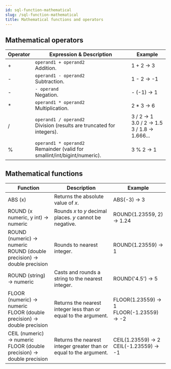 ```yaml
---
id: sql-function-mathematical
slug: /sql-function-mathematical
title: Mathematical functions and operators
---
```




## Mathematical operators

| Operator | Expression & Description | Example |
| ----------- | ----------- | ----------- |
| + | `operand1 + operand2` <br /> Addition. <br /> | 1 + 2 → 3 |
| - | `operand1 - operand2` <br /> Subtraction. <br /> | 1 - 2 → -1 |
| - | `- operand` <br /> Negation. <br /> | - (-1) → 1 |
| * | `operand1 * operand2` <br /> Multiplication. <br /> | 2 * 3 → 6 |
| / | `operand1 / operand2` <br /> Division (results are truncated for integers). <br /> | 3 / 2 → 1 <br /> 3.0 / 2 → 1.5 <br />  3 / 1.8 → 1.666... |
| % | `operand1 * operand2` <br /> Remainder (valid for smallint/int/bigint/numeric). <br /> | 3 % 2 → 1 |


## Mathematical functions

| Function | Description | Example |
| ----------- | ----------- | ----------- | 
| ABS (x) | Returns the absolute value of *x*. | ABS(-3) → 3 |
| ROUND (x numeric, y int) → numeric | Rounds *x* to *y* decimal places. *y* cannot be negative. | ROUND(1.23559, 2) → 1.24 |
| ROUND (numeric) → numeric <br /> ROUND (double precision) → double precision | Rounds to nearest integer. | ROUND(1.23559) → 1 |
| ROUND (string) → numeric | Casts and rounds a string to the nearest integer. | ROUND('4.5') → 5 |
| FLOOR (numeric) → numeric <br /> FLOOR (double precision) → double precision | Returns the nearest integer less than or equal to the argument. | FLOOR(1.23559) → 1 <br /> FLOOR(-1.23559) → -2 |
| CEIL (numeric) → numeric <br /> FLOOR (double precision) → double precision | Returns the nearest integer greater than or equal to the argument. | CEIL(1.23559) → 2 <br /> CEIL(-1.23559) → -1 |

